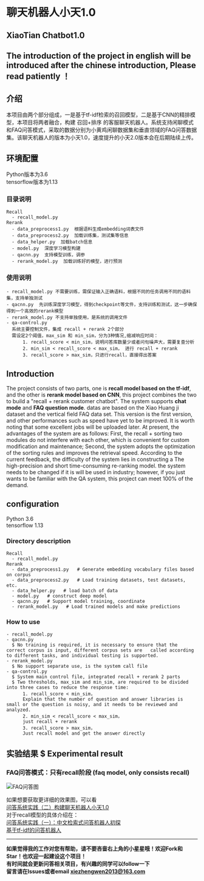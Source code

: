 # 聊天机器人小天1.0 
## XiaoTian Chatbot1.0
    
## The introduction of the project in english will be introduced after the chinese introduction, Please read patiently ！    
## 介绍
本项目由两个部分组成，一是基于tf-idf检索的召回模型，二是基于CNN的精排模型，本项目将两者融合，构建 召回+排序 的客服聊天机器人。系统支持闲聊模式和FAQ问答模式，采取的数据分别为小黄鸡闲聊数据集和垂直领域的FAQ问答数据集。该聊天机器人的版本为小天1.0，速度提升的小天2.0版本会在后期陆续上传。  

## 环境配置  
  
  Python版本为3.6  
  tensorflow版本为1.13  
  
### 目录说明
    
    Recall
      - recall_model.py  
    Rerank
      - data_preprocess1.py  根据语料生成embedding词表文件
      - data_preprocess2.py  加载训练集，测试集等信息
      - data_helper.py  加载batch信息
      - model.py  深度学习模型构建
      - qacnn.py  支持模型训练，调参
      - rerank_model.py  加载训练好的模型，进行预测
      
### 使用说明

    - recall_model.py 不需要训练，需保证输入正确语料，根据不同的任务调用不同的语料集，支持单独测试
    - qacnn.py  先训练深度学习模型，得到checkpoint等文件，支持训练和测试，这一步确保得到一个高效的rerank模型
    - rerank_model.py 不支持单独使用，是系统的调用文件
    - qa-control.py  
      系统主要控制文件，集成 recall + rerank 2个部分
      需设定2个阈值，max_sim 和 min_sim，分为3种情况,缩减响应时间：
          1. recall_score < min_sim，说明问答库数量少或者问句噪声大，需要复查分析
          2. min_sim < recall_score < max_sim， 进行 recall + rerank
          3. recall_score > max_sim，只进行recall，直接得出答案

## Introduction
The project consists of two parts, one is **recall model based on the tf-idf**, and the other is **rerank model based on CNN**, this project combines the two to build a "recall + rerank customer chatbot". The system supports **chat mode** and **FAQ question mode**. datas are based on the Xiao Huang ji dataset and the vertical field FAQ data set. This version is the first version, and other performances such as speed have yet to be improved. It is worth noting that some excellent jobs will be uploaded later. At present, the advantages of the system are as follows: First, the recall + sorting two modules do not interfere with each other, which is convenient for custom modification and maintenance; Second, the system adopts the optimization of the sorting rules and improves the retrieval speed. According to the current feedback, the difficulty of the system lies in constructing a The high-precision and short time-consuming re-ranking model. the system needs to be changed if it is will be used in industry; however, if you just wants to be familiar with the QA system, this project can meet 100% of the demand.

## configuration  
  
  Python 3.6  
  tensorflow 1.13  
  
### Directory description
    
    Recall
      - recall_model.py  
    Rerank
      - data_preprocess1.py   # Generate embedding vocabulary files based on corpus
      - data_preprocess2.py   # Load training datasets, test datasets, etc.
      - data_helper.py   # load batch of data
      - model.py   # construct deep model
      - qacnn.py   # Support model training, coordinate
      - rerank_model.py   # Load trained models and make predictions
      
### How to use

    - recall_model.py 
    - qacnn.py  
      $ No training is required, it is necessary to ensure that the correct corpus is input, different corpus sets are   called according to different tasks, and individual testing is supported.
    - rerank_model.py 
      $ No support separate use, is the system call file
    - qa-control.py  
      $ System main control file, integrated recall + rerank 2 parts
      $ Two thresholds, max_sim and min_sim, are required to be divided into three cases to reduce the response time:
          1. recall_score < min_sim，
          Explain that the number of question and answer libraries is small or the question is noisy, and it needs to be reviewed and analyzed.
          2. min_sim < recall_score < max_sim， 
          just recall + rerank
          3. recall_score > max_sim，
          Just recall model and get the answer directly
 
## 实验结果 $ Experimental result
###  FAQ问答模式：只有recall阶段 (faq model, only consists recall)  
![FAQ问答图]( https://github.com/WenRichard/Customer-Chatbot/raw/master/smart-chatbot-zero/data/corpus1/chat/image/faq.png "闲聊图") 
   
如果想要获取更详细的效果图，可以看  
[问答系统实践（二）构建聊天机器人小天1.0](https://zhuanlan.zhihu.com/p/75108562)  
对于recall模型的具体介绍在：  
[问答系统实践（一）：中文检索式问答机器人初探](https://zhuanlan.zhihu.com/p/61513395)  
[基于tf-idf的问答机器人](https://github.com/WenRichard/QAmodel-for-Retrievalchatbot/tree/master/QAdemo_base1)  

 --------------------------------------------------------------
**如果觉得我的工作对您有帮助，请不要吝啬右上角的小星星哦！欢迎Fork和Star！也欢迎一起建设这个项目！**    
**有时间就会更新问答相关项目，有兴趣的同学可以follow一下**  
**留言请在Issues或者email xiezhengwen2013@163.com**
